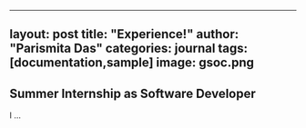 
---
layout: post
title: "Experience!"
author: "Parismita Das"
categories: journal
tags: [documentation,sample]
image: gsoc.png
---

## Summer Internship as Software Developer

I ...

